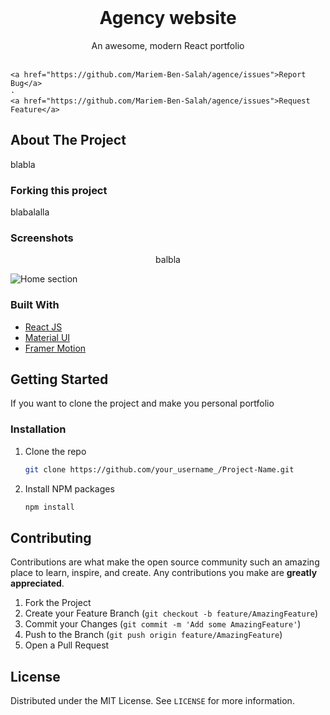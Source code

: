 
<!-- PROJECT PREVIEW -->
<br />
<p align="center">

  <h1 align="center">Agency website</h3>

  <p align="center">
    An awesome, modern React portfolio
    <br />
    <br />
  
    <a href="https://github.com/Mariem-Ben-Salah/agence/issues">Report Bug</a>
    ·
    <a href="https://github.com/Mariem-Ben-Salah/agence/issues">Request Feature</a>
  </p>
</p>

<!-- ABOUT THE PROJECT -->
## About The Project

blabla

### Forking this project
blabalalla

### Screenshots

<p align="center">
  <p align="center">balbla</p>
  <img src="screenshots/light.png" alt="Home section">
</p>

### Built With

* [React JS](https://reactjs.org/)
* [Material UI](https://material-ui.com/)
* [Framer Motion](https://www.framer.com/motion/)

<!-- GETTING STARTED -->
## Getting Started

If you want to clone the project and make you personal portfolio

### Installation

1. Clone the repo
   ```sh
   git clone https://github.com/your_username_/Project-Name.git
   ```
2. Install NPM packages
   ```sh
   npm install
   ```

<!-- CONTRIBUTING -->
## Contributing

Contributions are what make the open source community such an amazing place to learn, inspire, and create. Any contributions you make are **greatly appreciated**.

1. Fork the Project
2. Create your Feature Branch (`git checkout -b feature/AmazingFeature`)
3. Commit your Changes (`git commit -m 'Add some AmazingFeature'`)
4. Push to the Branch (`git push origin feature/AmazingFeature`)
5. Open a Pull Request

<!-- LICENSE -->
## License

Distributed under the MIT License. See `LICENSE` for more information.

